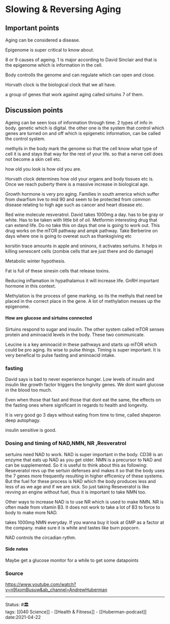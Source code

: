 # Slowing & Reversing Aging
## Important points
Aging can be considered a disease.

Epigenome is super critical to know about. 

8 or 9 causes of ageing. 1 is major according to David Sinclair and that is the epigenome which is information in the cell.

Body controlls the genome and can regulate which can open and close. 

Horvath clock is the biological clock that we all have.

a group of genes that work against aging called sirtuins 7 of them.

## Discussion points
Ageing can be seen loss of information through time. 2 types of info in body. genetic which is digital. the other one is the system that control which genes are turned on and off which is epigenetic information, can be called the control system.

methyils in the body mark the genome so that the cell know what type of cell it is and stays that way for the rest of your life. so that a nerve cell does not become a skin cell etc. 

how old you look is how old you are.

Horvath clock determines how old your organs and body tissues etc is. Once we reach puberty there is a massive increase in biological age.

Growth hormone is very pro aging. Families in south america which suffer from dwarfism live to mid 90 and seem to be protected from common disease relating to high age such as cancer and heart disease etc. 

Red wine molecule resveratrol. David takes 1000mg a day. has to be gray or white. Has to be taken with little bit of oil. 
Metformin interesting drug that can extend life. Do no take this on days that one is going to work out. This drug works on the mTOR pathway and ampk pathway. 
Take Berberine on days where one is going to overeat such as thanksgiving etc

korsitin trace amounts in apple and oninons, it activates sertuins. It helps in killing senescent cells (zombie cells that are just there and do damage)

Metabolic winter hypothesis. 

Fat is full of these sinesin cells that release toxins. 

Reducing inflamation in hypathalamus it will increase life. GnRH important hormone in this context. 

Methylation is the process of gene marking. so its the methyls that need be placed in the correct place in the gene. A lot of methylation messes up the epigenome. 

#### How are glucose and sirtuins connected
Sirtuins respond to sugar and insulin. The other system called mTOR senses protein and aminoacid levels in the body. These two communicate. 

Leucine is a key aminoacid in these pathways and starts up mTOR which could be pro aging. Its wise to pulse things. Timing is super important. It is very benefical to pulse fasting and aminoacid intake. 

### fasting
David says is bad to never experience hunger.
Low levels of insulin and insulin like growth factor triggers the longivity genes.
We dont want glucose in the blood too much. 

Even when those that fast and those that dont eat the same, the effects on the fasting ones where significant in regards to health and longevity.

It is very good go 3 days without eating from time to time, called sheperon deep autophagy. 

insulin sensitive is good. 

### Dosing and timing of NAD,NMN, NR ,Resveratrol
sertuins need NAD to work. NAD is super important in the body. CD38 is an enzyme that eats up NAD as you get older. NMN is a precursor to NAD and can be supplemented. So it is useful to think about this as following: Reseveratol revs up the sertuin defenses and makes it so that the body uses the 7 genes more frequently resulting in higher efficenicy of these systems. But the fuel for these process is NAD which the body produces less and less of as we age and if we are sick. So just taking Reseveratol is like revving an engine without fuel, thus it is important to take NMN too.

Other ways to increase NAD is to use NR which is used to make NMN. NR is often made from vitamin B3. It does not work to take a lot of B3 to force to body to make more NAD. 

takes 1000mg NMN everyday. If you wanna buy it look at GMP as a factor at the company. make sure it is white and tastes like burn popcorn.

NAD controls the circadian rythm.  




#### Side notes
Maybe get a glucose monitor for a while to get some datapoints

### Source
https://www.youtube.com/watch?v=n9IxomBusuw&ab_channel=AndrewHuberman


---
Status: #🏛  
tags: [[040 Science]] - [[Health & Fitness]] - [[Huberman-podcast]] 
date:2021-04-22
